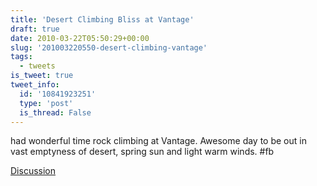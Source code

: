 ```yaml
---
title: 'Desert Climbing Bliss at Vantage'
draft: true
date: 2010-03-22T05:50:29+00:00
slug: '201003220550-desert-climbing-vantage'
tags:
  - tweets
is_tweet: true
tweet_info:
  id: '10841923251'
  type: 'post'
  is_thread: False
---
```




had wonderful time rock climbing at Vantage. Awesome day to be out in vast emptyness of desert, spring sun and light warm winds. #fb

[Discussion](https://x.com/sytelus/status/10841923251)
